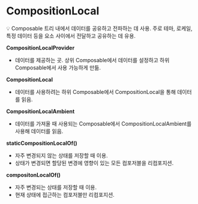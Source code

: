 # CompositionLocal

<aside>
💡 Composable 트리 내에서 데이터를 공유하고 전파하는 데 사용.
주로 테마, 로케일, 특정 데이터 등을 요소 사이에서 전달하고 공유하는 데 유용.

</aside>

**CompositionLocalProvider**

- 데이터를 제공하는 곳. 상위 Composable에서 데이터를 설정하고 하위 Composable에서 사용 가능하게 만듦.

**CompositionLocal**

- 데이터를 사용하려는 하위 Composable에서 CompositionLocal을 통해 데이터를 읽음.

**CompositionLocalAmbient**

- 데이터를 가져올 때 사용되는 Composable에서 CompositionLocalAmbient를 사용해 데이터를 읽음.

**staticCompositionLocalOf()**

- 자주 변경되지 않는 상태를 저장할 때 이용.
- 상태가 변경되면 할당된 변경에 영향이 있는 모든 컴포저블을 리컴포지션.

**compositonLocalOf()**

- 자주 변경되는 상태를 저장할 때 이용.
- 현재 상태에 접근하는 컴포저블만 리컴포지션.